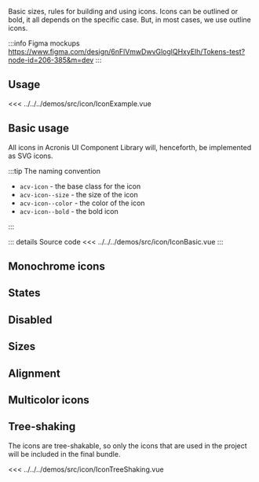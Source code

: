 Basic sizes, rules for building and using icons.
Icons can be outlined or bold, it all depends on the specific case.
But, in most cases, we use outline icons.

:::info Figma mockups
https://www.figma.com/design/6nFlVmwDwvGloglQHxyElh/Tokens-test?node-id=206-385&m=dev
:::

## Usage

<IconExample />

<<< ../../../demos/src/icon/IconExample.vue

## Basic usage

All icons in Acronis UI Component Library will, henceforth, be implemented as SVG icons.

:::tip
The naming convention

- `acv-icon` - the base class for the icon
- `acv-icon--size` - the size of the icon
- `acv-icon--color` - the color of the icon
- `acv-icon--bold` - the bold icon

:::

<IconBasic />

::: details Source code
<<< ../../../demos/src/icon/IconBasic.vue
:::

## Monochrome icons

<IconMonochrome />

## States

<IconStates />

## Disabled

<IconDisabled />

## Sizes

<IconSizes />

## Alignment

<IconAlignment />

## Multicolor icons

<IconMulticolor />

## Tree-shaking

The icons are tree-shakable, so only the icons that are used in the project will be included in the final bundle.

<<< ../../../demos/src/icon/IconTreeShaking.vue
